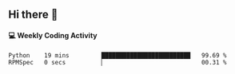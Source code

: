 ## Hi there 👋

#### 💻 Weekly Coding Activity
<!--START_SECTION:waka-->

```txt
Python    19 mins         ████████████████████████▉   99.69 %
RPMSpec   0 secs          ▏                           00.31 %
```

<!--END_SECTION:waka-->
